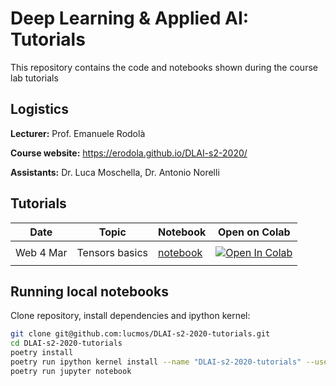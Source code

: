 # Deep Learning & Applied AI: Tutorials

This repository contains the code and notebooks shown during the course lab tutorials

## Logistics

**Lecturer:** Prof. Emanuele Rodolà

**Course website:** https://erodola.github.io/DLAI-s2-2020/

**Assistants:** Dr. Luca Moschella, Dr. Antonio Norelli

## Tutorials

| **Date**  | **Topic**      | **Notebook**                                                                                                        | **Open on Colab**                                                                                                                                                                          |
| --------- | -------------- | ------------------------------------------------------------------------------------------------------------------- | ------------------------------------------------------------------------------------------------------------------------------------------------------------------------------------------ |
|           |                |
| Web 4 Mar | Tensors basics | [notebook](https://nbviewer.jupyter.org/github/lucmos/DLAI-s2-2020-tutorials/blob/master/01/01_Tensor_basics.ipynb) | [![Open In Colab](https://colab.research.google.com/assets/colab-badge.svg)](https://colab.research.google.com/github/lucmos/DLAI-s2-2020-tutorials/blob/master/01/01_Tensor_basics.ipynb) |
|           |                |

## Running local notebooks

Clone repository, install dependencies and ipython kernel:

```bash
git clone git@github.com:lucmos/DLAI-s2-2020-tutorials.git
cd DLAI-s2-2020-tutorials
poetry install
poetry run ipython kernel install --name "DLAI-s2-2020-tutorials" --user
poetry run jupyter notebook
```
